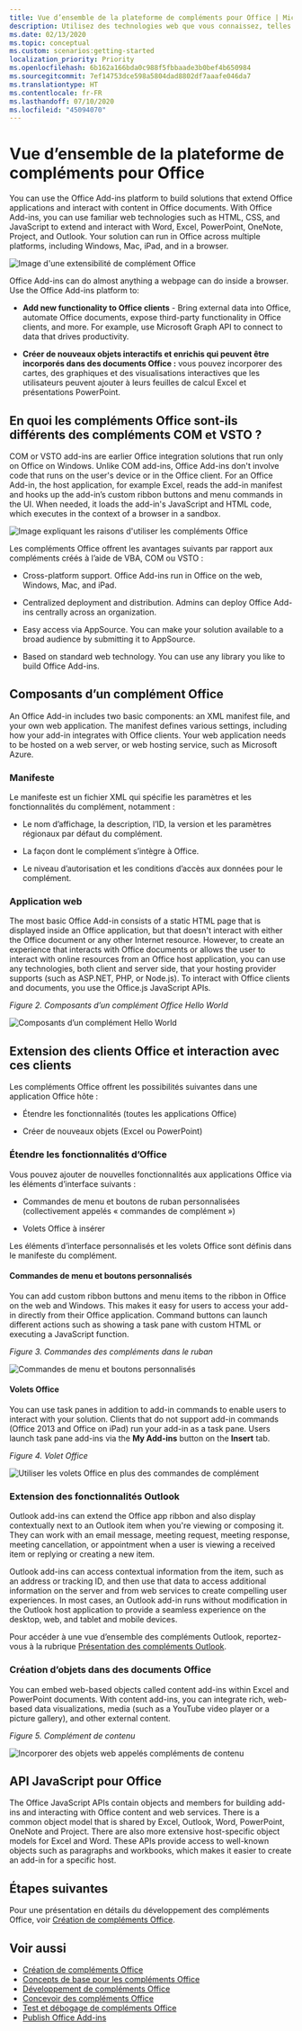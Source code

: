 ```yaml
---
title: Vue d’ensemble de la plateforme de compléments pour Office | Microsoft Docs
description: Utilisez des technologies web que vous connaissez, telles que le code HTML, CSS et JavaScript, pour étendre Word, Excel, PowerPoint, OneNote, Project et Outlook, et interagir avec ces programmes.
ms.date: 02/13/2020
ms.topic: conceptual
ms.custom: scenarios:getting-started
localization_priority: Priority
ms.openlocfilehash: 6b162a166bda0c988f5fbbaade3b0bef4b650984
ms.sourcegitcommit: 7ef14753dce598a5804dad8802df7aaafe046da7
ms.translationtype: HT
ms.contentlocale: fr-FR
ms.lasthandoff: 07/10/2020
ms.locfileid: "45094070"
---
```

# <a name="office-add-ins-platform-overview"></a>Vue d’ensemble de la plateforme de compléments pour Office

You can use the Office Add-ins platform to build solutions that extend Office applications and interact with content in Office documents. With Office Add-ins, you can use familiar web technologies such as HTML, CSS, and JavaScript to extend and interact with Word, Excel, PowerPoint, OneNote, Project, and Outlook. Your solution can run in Office across multiple platforms, including Windows, Mac, iPad, and in a browser.

![Image d'une extensibilité de complément Office](../images/addins-overview.png)

Office Add-ins can do almost anything a webpage can do inside a browser. Use the Office Add-ins platform to:

-  **Add new functionality to Office clients** - Bring external data into Office, automate Office documents, expose third-party functionality in Office clients, and more. For example, use Microsoft Graph API to connect to data that drives productivity.

-  **Créer de nouveaux objets interactifs et enrichis qui peuvent être incorporés dans des documents Office :** vous pouvez incorporer des cartes, des graphiques et des visualisations interactives que les utilisateurs peuvent ajouter à leurs feuilles de calcul Excel et présentations PowerPoint.

## <a name="how-are-office-add-ins-different-from-com-and-vsto-add-ins"></a>En quoi les compléments Office sont-ils différents des compléments COM et VSTO ?

COM or VSTO add-ins are earlier Office integration solutions that run only on Office on Windows. Unlike COM add-ins, Office Add-ins don't involve code that runs on the user's device or in the Office client. For an Office Add-in, the host application, for example Excel, reads the add-in manifest and hooks up the add-in’s custom ribbon buttons and menu commands in the UI. When needed, it loads the add-in's JavaScript and HTML code, which executes in the context of a browser in a sandbox.

![Image expliquant les raisons d'utiliser les compléments Office](../images/why.png)

Les compléments Office offrent les avantages suivants par rapport aux compléments créés à l’aide de VBA, COM ou VSTO :

- Cross-platform support. Office Add-ins run in Office on the web, Windows, Mac, and iPad.

- Centralized deployment and distribution. Admins can deploy Office Add-ins centrally across an organization.

- Easy access via AppSource. You can make your solution available to a broad audience by submitting it to AppSource.

- Based on standard web technology. You can use any library you like to build Office Add-ins.

## <a name="components-of-an-office-add-in"></a>Composants d’un complément Office

An Office Add-in includes two basic components: an XML manifest file, and your own web application. The manifest defines various settings, including how your add-in integrates with Office clients. Your web application needs to be hosted on a web server, or web hosting service, such as Microsoft Azure.

### <a name="manifest"></a>Manifeste

Le manifeste est un fichier XML qui spécifie les paramètres et les fonctionnalités du complément, notamment :

- Le nom d’affichage, la description, l’ID, la version et les paramètres régionaux par défaut du complément.

- La façon dont le complément s’intègre à Office.  

- Le niveau d’autorisation et les conditions d’accès aux données pour le complément.

### <a name="web-app"></a>Application web

The most basic Office Add-in consists of a static HTML page that is displayed inside an Office application, but that doesn't interact with either the Office document or any other Internet resource. However, to create an experience that interacts with Office documents or allows the user to interact with online resources from an Office host application, you can use any technologies, both client and server side, that your hosting provider supports (such as ASP.NET, PHP, or Node.js). To interact with Office clients and documents, you use the Office.js JavaScript APIs.

*Figure 2. Composants d’un complément Office Hello World*

![Composants d’un complément Hello World](../images/about-addins-componentshelloworldoffice.png)

## <a name="extending-and-interacting-with-office-clients"></a>Extension des clients Office et interaction avec ces clients

Les compléments Office offrent les possibilités suivantes dans une application Office hôte :

-  Étendre les fonctionnalités (toutes les applications Office)

-  Créer de nouveaux objets (Excel ou PowerPoint)
 
### <a name="extend-office-functionality"></a>Étendre les fonctionnalités d’Office

Vous pouvez ajouter de nouvelles fonctionnalités aux applications Office via les éléments d’interface suivants :  

-  Commandes de menu et boutons de ruban personnalisées (collectivement appelés « commandes de complément »)

-  Volets Office à insérer

Les éléments d’interface personnalisés et les volets Office sont définis dans le manifeste du complément.  

#### <a name="custom-buttons-and-menu-commands"></a>Commandes de menu et boutons personnalisés  

You can add custom ribbon buttons and menu items to the ribbon in Office on the web and Windows. This makes it easy for users to access your add-in directly from their Office application. Command buttons can launch different actions such as showing a task pane with custom HTML or executing a JavaScript function.  

*Figure 3. Commandes des compléments dans le ruban*

![Commandes de menu et boutons personnalisés](../images/about-addins-addincommands.png)

#### <a name="task-panes"></a>Volets Office  

You can use task panes in addition to add-in commands to enable users to interact with your solution. Clients that do not support add-in commands (Office 2013 and Office on iPad) run your add-in as a task pane. Users launch task pane add-ins via the **My Add-ins** button on the **Insert** tab.

*Figure 4. Volet Office*

![Utiliser les volets Office en plus des commandes de complément](../images/about-addins-taskpane.png)

### <a name="extend-outlook-functionality"></a>Extension des fonctionnalités Outlook

Outlook add-ins can extend the Office app ribbon and also display contextually next to an Outlook item when you're viewing or composing it. They can work with an email message, meeting request, meeting response, meeting cancellation, or appointment when a user is viewing a received item or replying or creating a new item. 

Outlook add-ins can access contextual information from the item, such as an address or tracking ID, and then use that data to access additional information on the server and from web services to create compelling user experiences. In most cases, an Outlook add-in runs without modification in the Outlook host application to provide a seamless experience on the desktop, web, and tablet and mobile devices.

Pour accéder à une vue d’ensemble des compléments Outlook, reportez-vous à la rubrique [Présentation des compléments Outlook](../outlook/outlook-add-ins-overview.md).

### <a name="create-new-objects-in-office-documents"></a>Création d’objets dans des documents Office

You can embed web-based objects called content add-ins within Excel and PowerPoint documents. With content add-ins, you can integrate rich, web-based data visualizations, media (such as a YouTube video player or a picture gallery), and other external content.

*Figure 5. Complément de contenu*

![Incorporer des objets web appelés compléments de contenu](../images/about-addins-contentaddin.png)

## <a name="office-javascript-apis"></a>API JavaScript pour Office

The Office JavaScript APIs contain objects and members for building add-ins and interacting with Office content and web services. There is a common object model that is shared by Excel, Outlook, Word, PowerPoint, OneNote and Project. There are also more extensive host-specific object models for Excel and Word. These APIs provide access to well-known objects such as paragraphs and workbooks, which makes it easier to create an add-in for a specific host.  

## <a name="next-steps"></a>Étapes suivantes

Pour une présentation en détails du développement des compléments Office, voir [Création de compléments Office](../overview/office-add-ins-fundamentals.md).

## <a name="see-also"></a>Voir aussi

- [Création de compléments Office](../overview/office-add-ins-fundamentals.md)
- [Concepts de base pour les compléments Office](../overview/core-concepts-office-add-ins.md)
- [Développement de compléments Office](../develop/develop-overview.md)
- [Concevoir des compléments Office](../design/add-in-design.md)
- [Test et débogage de compléments Office](../testing/test-debug-office-add-ins.md)
- [Publish Office Add-ins](../publish/publish.md)
